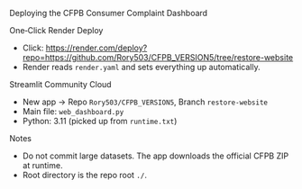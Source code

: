 Deploying the CFPB Consumer Complaint Dashboard

One‑Click Render Deploy
- Click: https://render.com/deploy?repo=https://github.com/Rory503/CFPB_VERSION5/tree/restore-website
- Render reads `render.yaml` and sets everything up automatically.

Streamlit Community Cloud
- New app → Repo `Rory503/CFPB_VERSION5`, Branch `restore-website`
- Main file: `web_dashboard.py`
- Python: 3.11 (picked up from `runtime.txt`)

Notes
- Do not commit large datasets. The app downloads the official CFPB ZIP at runtime.
- Root directory is the repo root `./`.
